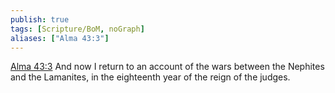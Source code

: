 ```yaml
---
publish: true
tags: [Scripture/BoM, noGraph]
aliases: ["Alma 43:3"]
---
```

[Alma 43:3](https://churchofjesuschrist.org/study/scriptures/bofm/alma/43?lang=eng&id=p3#p3) And now I return to an account of the wars between the Nephites and the Lamanites, in the eighteenth year of the reign of the judges.
